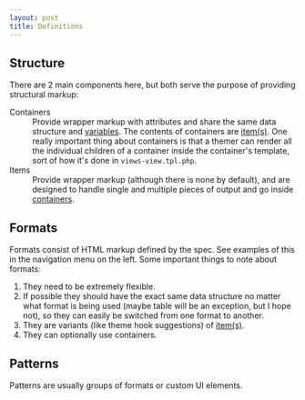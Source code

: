 ```yaml
---
layout: post
title: Definitions
---
```


## Structure

There are 2 main components here, but both serve the purpose of providing structural markup:

<dl>
  <dt>Containers</dt>
  <dd>Provide wrapper markup with attributes and share the same data structure and <a href="{{ site.baseurl }}/variables">variables</a>. The contents of containers are <a href="{{ site.baseurl }}/item">item(s)</a>. One really important thing about containers is that a themer can render all the individual children of a container inside the container's template, sort of how it's done in <code>views-view.tpl.php</code>.</dd>
  <dt>Items</dt>
  <dd>Provide wrapper markup (although there is none by default), and are designed to handle single and multiple pieces of output and go inside <a href="{{ site.baseurl }}/container">containers</a>.</dd>
</dl>

## Formats

Formats consist of HTML markup defined by the spec. See examples of this in the navigation menu on the left. Some important things to note about formats:

1. They need to be extremely flexible.
2. If possible they should have the exact same data structure no matter what format is being used (maybe table will be an exception, but I hope not), so they can easily be switched from one format to another.
3. They are variants (like theme hook suggestions) of <a href="{{ site.baseurl }}/item">item(s)</a>.
4. They can optionally use containers.

## Patterns

Patterns are usually groups of formats or custom UI elements.
